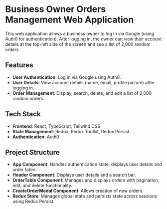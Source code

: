 # Business Owner Orders Management Web Application

This web application allows a business owner to log in via Google (using Auth0 for authentication). After logging in, the owner can view their account details at the top-left side of the screen and see a list of 2,000 random orders.

## Features

- **User Authentication**: Log in via Google using Auth0.
- **User Details**: View account details (name, email, profile picture) after logging in.
- **Order Management**: Display, search, delete, and edit a list of 2,000 random orders.

## Tech Stack

- **Frontend**: React, TypeScript, Tailwind CSS
- **State Management**: Redux, Redux Toolkit, Redux Persist
- **Authentication**: Auth0

## Project Structure

- **App Component**: Handles authentication state, displays user details and order table.
- **Header Component**: Displays user details and a search bar.
- **OrderTable Component**: Manages and displays orders with pagination, edit, and delete functionality.
- **CreateOrderModal Component**: Allows creation of new orders.
- **Redux Store**: Manages global state and persists state across sessions using Redux Persist.
